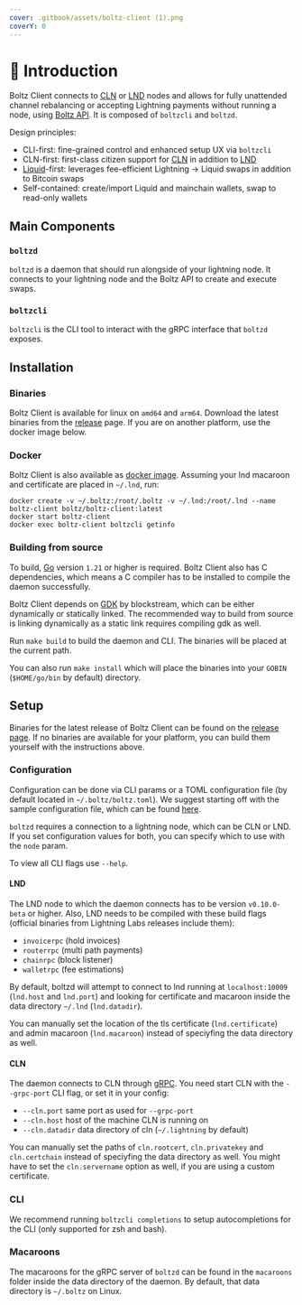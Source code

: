 ```yaml
---
cover: .gitbook/assets/boltz-client (1).png
coverY: 0
---
```


# 👋 Introduction

Boltz Client connects to [CLN](https://github.com/ElementsProject/lightning/) or [LND](https://github.com/lightningnetwork/lnd/) nodes and allows for fully unattended channel rebalancing or accepting Lightning payments without running a node, using [Boltz API](https://docs.boltz.exchange/v/api). It is composed of `boltzcli` and `boltzd`.

Design principles:

* CLI-first: fine-grained control and enhanced setup UX via `boltzcli`
* CLN-first: first-class citizen support for [CLN](https://github.com/ElementsProject/lightning) in addition to [LND](https://github.com/lightningnetwork/lnd)
* [Liquid](https://liquid.net/)-first: leverages fee-efficient Lightning -> Liquid swaps in addition to Bitcoin swaps
* Self-contained: create/import Liquid and mainchain wallets, swap to read-only wallets

## Main Components

### `boltzd`

`boltzd` is a daemon that should run alongside of your lightning node. It connects to your lightning node and the Boltz API to create and execute swaps.

### `boltzcli`

`boltzcli` is the CLI tool to interact with the gRPC interface that `boltzd` exposes.

## Installation

### Binaries

Boltz Client is available for linux on `amd64` and `arm64`. Download the latest binaries from the [release](https://github.com/BoltzExchange/boltz-client/releases) page. If you are on another platform, use the docker image below.

### Docker

Boltz Client is also available as [docker image](https://hub.docker.com/r/boltz/boltz-client/tags). Assuming your lnd macaroon and certificate are placed in `~/.lnd`, run:

```
docker create -v ~/.boltz:/root/.boltz -v ~/.lnd:/root/.lnd --name boltz-client boltz/boltz-client:latest
docker start boltz-client
docker exec boltz-client boltzcli getinfo
```

### Building from source

To build, [Go](https://go.dev/) version `1.21` or higher is required. Boltz Client also has C dependencies, which means a C compiler has to be installed to compile the daemon successfully.

Boltz Client depends on [GDK](https://github.com/Blockstream/gdk) by blockstream, which can be either dynamically or statically linked. The recommended way to build from source is linking dynamically as a static link requires compiling gdk as well.

Run `make build` to build the daemon and CLI. The binaries will be placed at the current path.

You can also run `make install` which will place the binaries into your `GOBIN` (`$HOME/go/bin` by default) directory.

## Setup

Binaries for the latest release of Boltz Client can be found on the [release page](https://github.com/BoltzExchange/boltz-client/releases). If no binaries are available for your platform, you can build them yourself with the instructions above.

### Configuration

Configuration can be done via CLI params or a TOML configuration file (by default located in `~/.boltz/boltz.toml`). We suggest starting off with the sample configuration file, which can be found [here](configuration.md).

`boltzd` requires a connection to a lightning node, which can be CLN or LND. If you set configuration values for both, you can specify which to use with the `node` param.

To view all CLI flags use `--help`.

#### LND

The LND node to which the daemon connects has to be version `v0.10.0-beta` or higher. Also, LND needs to be compiled with these build flags (official binaries from Lightning Labs releases include them):

* `invoicerpc` (hold invoices)
* `routerrpc` (multi path payments)
* `chainrpc` (block listener)
* `walletrpc` (fee estimations)

By default, boltzd will attempt to connect to lnd running at `localhost:10009` (`lnd.host` and `lnd.port`) and looking for certificate and macaroon inside the data directory `~/.lnd` (`lnd.datadir`).

You can manually set the location of the tls certificate (`lnd.certificate`) and admin macaroon (`lnd.macaroon`) instead of speciyfing the data directory as well.

#### CLN

The daemon connects to CLN through [gRPC](https://docs.corelightning.org/docs/grpc). You need start CLN with the `--grpc-port` CLI flag, or set it in your config:

* `--cln.port` same port as used for `--grpc-port`
* `--cln.host` host of the machine CLN is running on
* `--cln.datadir` data directory of cln (`~/.lightning` by default)

You can manually set the paths of `cln.rootcert`, `cln.privatekey` and `cln.certchain` instead of speciyfing the data directory as well.
You might have to set the `cln.servername` option as well, if you are using a custom certificate.

### CLI

We recommend running `boltzcli completions` to setup autocompletions for the CLI (only supported for zsh and bash).

### Macaroons

The macaroons for the gRPC server of `boltzd` can be found in the `macaroons` folder inside the data directory of the daemon. By default, that data directory is `~/.boltz` on Linux.
